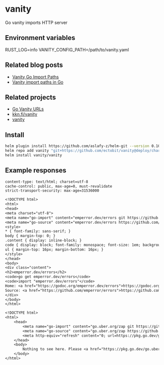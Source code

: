 # vanity

Go vanity imports HTTP server

## Environment variables

RUST_LOG=info
VANITY_CONFIG_PATH=/path/to/vanity.yaml

## Related blog posts

- [Vanity Go Import Paths](https://blog.bramp.net/post/2017/10/02/vanity-go-import-paths/)
- [Vanity import paths in Go](https://sagikazarmark.hu/blog/vanity-import-paths-in-go/)

## Related projects

- [Go Vanity URLs](https://github.com/GoogleCloudPlatform/govanityurls)
- [kkn.fi/vanity](https://github.com/kare/vanity)
- [vanity](https://github.com/hawx/vanity)

## Install

```sh
helm plugin install https://github.com/aslafy-z/helm-git --version 0.10.0
helm repo add vanity "git+https://github.com/ectobit/vanity@deploy/charts?ref=main"
helm install vanity/vanity
```

## Example responses

```txt
content-type: text/html; charset=utf-8
cache-control: public, max-age=0, must-revalidate
strict-transport-security: max-age=31536000

<!DOCTYPE html>
<html>
<head>
<meta charset="utf-8">
<meta name="go-import" content="emperror.dev/errors git https://github.com/emperror/errors">
<meta name="go-source" content="emperror.dev/errors https://github.com/emperror/errors https://github.com/emperror/errors/tree/master{/dir} https://github.com/emperror/errors/blob/master{/dir}/{file}#L{line}">
<style>
* { font-family: sans-serif; }
body { margin-top: 0; }
.content { display: inline-block; }
code { display: block; font-family: monospace; font-size: 1em; background-color: #d5d5d5; padding: 1em; margin-bottom: 16px; }
ul { margin-top: 16px; margin-bottom: 16px; }
</style>
</head>
<body>
<div class="content">
<h2>emperror.dev/errors</h2>
<code>go get emperror.dev/errors</code>
<code>import "emperror.dev/errors"</code>
Home: <a href="https://godoc.org/emperror.dev/errors">https://godoc.org/emperror.dev/errors</a><br/>
Source: <a href="https://github.com/emperror/errors">https://github.com/emperror/errors</a><br/>
</div>
</body>
</html>
```

```txt
<!DOCTYPE html>
<html>
    <head>
        <meta name="go-import" content="go.uber.org/zap git https://github.com/uber-go/zap">
        <meta name="go-source" content="go.uber.org/zap https://github.com/uber-go/zap https://github.com/uber-go/zap/tree/master{/dir} https://github.com/uber-go/zap/tree/master{/dir}/{file}#L{line}">
        <meta http-equiv="refresh" content="0; url=https://pkg.go.dev/go.uber.org/zap/errors">
    </head>
    <body>
        Nothing to see here. Please <a href="https://pkg.go.dev/go.uber.org/zap/errors">move along</a>.
    </body>
</html>
```
